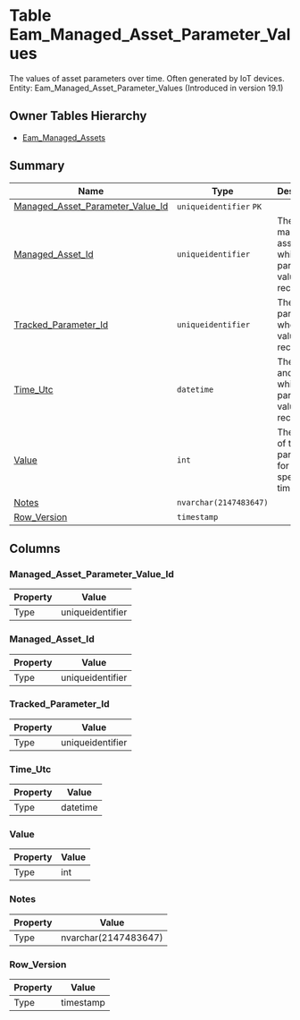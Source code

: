 # Table Eam_Managed_Asset_Parameter_Values

The values of asset parameters over time. Often generated by IoT devices. Entity: Eam_Managed_Asset_Parameter_Values (Introduced in version 19.1)

## Owner Tables Hierarchy

* [Eam_Managed_Assets](Eam_Managed_Assets.md)

## Summary

| Name | Type | Description |
| - | - | --- |
|[Managed_Asset_Parameter_Value_Id](#managed_asset_parameter_value_id)|`uniqueidentifier` `PK`||
|[Managed_Asset_Id](#managed_asset_id)|`uniqueidentifier` |The managed asset for which the parameter value is recorded.|
|[Tracked_Parameter_Id](#tracked_parameter_id)|`uniqueidentifier` |The paramater, whose value is recorded.|
|[Time_Utc](#time_utc)|`datetime` |The date and time for which the parameter value is recorded.|
|[Value](#value)|`int` |The value of the parameter for the specified time.|
|[Notes](#notes)|`nvarchar(2147483647)` ||
|[Row_Version](#row_version)|`timestamp` ||

## Columns

### Managed_Asset_Parameter_Value_Id

| Property | Value |
| - | - |
|Type|uniqueidentifier|

### Managed_Asset_Id

| Property | Value |
| - | - |
|Type|uniqueidentifier|

### Tracked_Parameter_Id

| Property | Value |
| - | - |
|Type|uniqueidentifier|

### Time_Utc

| Property | Value |
| - | - |
|Type|datetime|

### Value

| Property | Value |
| - | - |
|Type|int|

### Notes

| Property | Value |
| - | - |
|Type|nvarchar(2147483647)|

### Row_Version

| Property | Value |
| - | - |
|Type|timestamp|


